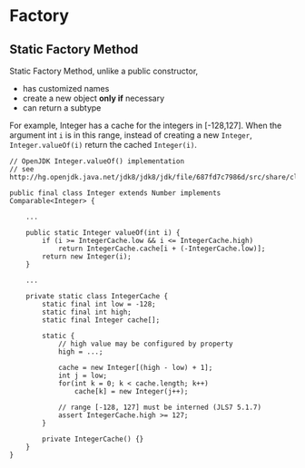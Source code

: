 Factory
===

Static Factory Method
---
Static Factory Method, unlike a public constructor,
* has customized names 
* create a new object **only if** necessary
* can return a subtype

For example, Integer has a cache for the integers in [-128,127].
When the argument int `i` is in this range, instead of creating a new `Integer`,
`Integer.valueOf(i)` return the cached `Integer(i)`.

```
// OpenJDK Integer.valueOf() implementation
// see http://hg.openjdk.java.net/jdk8/jdk8/jdk/file/687fd7c7986d/src/share/classes/java/lang/Integer.java

public final class Integer extends Number implements Comparable<Integer> {
    
    ...
    
    public static Integer valueOf(int i) {
        if (i >= IntegerCache.low && i <= IntegerCache.high)
            return IntegerCache.cache[i + (-IntegerCache.low)];
        return new Integer(i);
    }
    
    ...
    
    private static class IntegerCache {
        static final int low = -128;
        static final int high;
        static final Integer cache[];

        static {
            // high value may be configured by property
            high = ...;

            cache = new Integer[(high - low) + 1];
            int j = low;
            for(int k = 0; k < cache.length; k++)
                cache[k] = new Integer(j++);

            // range [-128, 127] must be interned (JLS7 5.1.7)
            assert IntegerCache.high >= 127;
        }

        private IntegerCache() {}
    }
}

```

